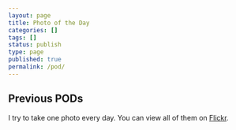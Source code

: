 ```yaml
---
layout: page
title: Photo of the Day
categories: []
tags: []
status: publish
type: page
published: true
permalink: /pod/
---
```

<div class="row">
    <div id="today-div">
        <a href="" target="_blank" id="today-link"><img id="today" style="display:none"/></a>
        <p id="today-description"></p>
    </div>
</div>
<div class="row">
    <h2>Previous PODs</h2>
    <p>I try to take one photo every day. You can view all of them on <a href="https://secure.flickr.com/photos/103377679@N03/sets/72157642172999344/">Flickr</a>.</p>
    <div id="pods" class="gallery"></div>
    <div class="pod-nav">
        <a href="#" id="prev-link" style="display:none"><< Prev </a>
        <a href="#" id="more-link" style="display:none">Next >> </a>
    </div>

</div>
<div class="row">

</div>
<script src="/js/jquery.colorbox-min.js"></script>
<script type="text/javascript">

$('#today').bind('load', function(){
    $(this).fadeIn()
})

$('#more-link, #prev-link').click(function(e){
    e.preventDefault()
    fetchImages($(this).data('page'))
    return false;
})

$(document).ready(function(){
    fetchImages(1)
    flickr_url = 'https://api.flickr.com/services/rest/?method=flickr.people.getPhotos&api_key=377b339d6924ffa502236994dfe17e2c&user_id=103377679%40N03&min_taken_date=1393632000&extras=description%2C+date_upload%2C+date_taken%2C+url_sq%2C+url_t%2C+url_s%2C+url_q%2C+url_m%2C+url_n%2C+url_z%2C+url_c%2C+url_l%2C+url_o&per_page=1&page=1&format=json&nojsoncallback=1'
    $.getJSON(flickr_url, function(data){
        $("#today-link").attr('href', 'https://secure.flickr.com/photos/' + data.photos.photo[0].owner + '/' + data.photos.photo[0].id)
        $("#today").attr('src', data.photos.photo[0].url_l)
        $("#today-description").html('"' + data.photos.photo[0].title + '"')
   })
})

function fetchImages(page){
    $("#pods").html('')
    per_page = 10
    if(page == 1)
        per_page = 11
    flickr_url = 'https://api.flickr.com/services/rest/?method=flickr.people.getPhotos&api_key=377b339d6924ffa502236994dfe17e2c&user_id=103377679%40N03&min_taken_date=1393632000&extras=description%2C+date_upload%2C+date_taken%2C+url_sq%2C+url_t%2C+url_s%2C+url_q%2C+url_m%2C+url_n%2C+url_z%2C+url_c%2C+url_l%2C+url_o&per_page=' + per_page + '&page=' + page + '&format=json&nojsoncallback=1'
    var jqxhr = $.getJSON(flickr_url, function(data){
        photos = data.photos.photo
        page = parseInt(data.photos.page)
        if(data.photos.pages > page){
            $("#more-link").show()
            $("#more-link").data("page", page + 1)
        }else {
            $("#more-link").hide()
        }
        if(page > 1){
            $("#prev-link").show()
            $("#prev-link").data("page", page - 1)
        }else{
            $("#prev-link").hide()
        }
        if(page == 1)
            photos.shift()
        for(image in photos){
            var item = $('<figure class="pod-item-wrapper"><a target="_blank" data-large="' + photos[image].url_o + '"title="' + photos[image].title + '" href="' + photos[image].url_l + '"><img src="' + photos[image].url_s + '" rel="gal" /></a></figure>').hide().fadeIn(2000)
            $('#pods').append(item)
        }
    })

    jqxhr.done(function(){
        $('div.gallery > figure > a').colorbox({rel:'gal', maxWidth: '90%', maxHeight: '85%', scalePhotos: true, title: function(){
                var url = $(this).attr('data-large');
                var title = $(this).attr('title');
                return '<a href="' + url + '" target="_blank">' + title + '</a>';
            },
        })
    })
}
</script>
